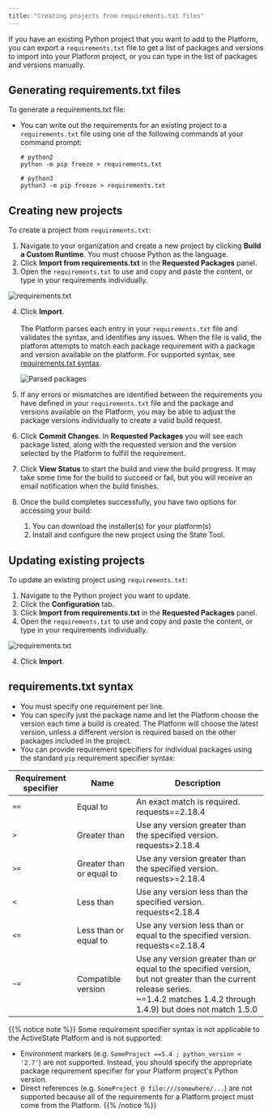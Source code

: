 ```yaml
---
title: "Creating projects from requirements.txt files"
---
```


If you have an existing Python project that you want to add to the Platform, you can export a `requirements.txt` file to get a list of packages and versions to import into your Platform project, or you can type in the list of packages and versions manually.

## Generating requirements.txt files

To generate a requirements.txt file:

* You can write out the requirements for an existing project to a `requirements.txt` file using one of the following commands at your command prompt:

    ```text
    # python2
    python -m pip freeze > requirements.txt

    # python3
    python3 -m pip freeze > requirements.txt
    ```

## Creating new projects

To create a project from `requirements.txt`:

1. Navigate to your organization and create a new project by clicking **Build a Custom Runtime**. You must choose Python as the language.
2. Click **Import from requirements.txt**  in the **Requested Packages** panel.
3. Open the `requirements.txt` to use and copy and paste the content, or type in your requirements individually.

![requirements.txt](images/requirements-txt.png "requirements.txt entries for import")

4. Click **Import**.
    <br><br>The Platform parses each entry in your `requirements.txt` file and validates the syntax, and identifies any issues. When the file is valid, the platform attempts to match each package requirement with a package and version available on the platform. For supported syntax, see [requirements.txt syntax](#requirements-txt-syntax).
    
   ![Parsed packages](images/parsed-packages.png)

5. If any errors or mismatches are identified between the requirements you have defined in your `requirements.txt` file and the package and versions available on the Platform, you may be able to adjust the package versions individually to create a valid build request.
6. Click **Commit Changes**.
    In **Requested Packages** you will see each package listed, along with the requested version and the version selected by the Platform to fulfill the requirement.

7. Click **View Status** to start the build and view the build progress. It may take some time for the build to succeed or fail, but you will receive an email notification when the build finishes.
8. Once the build completes successfully, you have two options for accessing your build:
    1. You can download the installer(s) for your platform(s)
    2. Install and configure the new project using the State Tool. 

## Updating existing projects

To update an existing project using `requirements.txt`:

1. Navigate to the Python project you want to update.
2. Click the **Configuration** tab.
2. Click **Import from requirements.txt**  in the **Requested Packages** panel.
3. Open the `requirements.txt` to use and copy and paste the content, or type in your requirements individually.

![requirements.txt](images/requirements-txt.png "requirements.txt entries for import")

4. Click **Import**.

## requirements.txt syntax

* You must specify one requirement per line.
* You can specify just the package name and let the Platform choose the version each time a build is created. The Platform will choose the latest version, unless a different version is required based on the other packages included in the project.
* You can provide requirement specifiers for individual packages using the standard `pip` requirement specifier syntax:

Requirement specifier | Name | Description 
|----|----|----|
`==` | Equal to | An exact match is required.<br>requests==2.18.4
`>` | Greater than | Use any version greater than the specified version.<br>requests>2.18.4
`>=` | Greater than or equal to | Use any version greater than the specified version.<br>requests>=2.18.4
`<` | Less than | Use any version less than the specified version.<br>requests<2.18.4
`<=` | Less than or equal to | Use any version less than or equal to the specified version.<br>requests<=2.18.4
`~=` | Compatible version | Use any version greater than or equal to the specified version, but not greater than the current release series.<br>~=1.4.2 matches 1.4.2 through 1.4.9) but does not match 1.5.0

{{% notice note %}}
Some requirement specifier syntax is not applicable to the ActiveState Platform and is not supported:

* Environment markers (e.g. `SomeProject ==5.4 ; python_version < '2.7'`) are not supported. Instead, you should specify the appropriate package requirement specifier for your Platform project's Python version.
* Direct references (e.g. `SomeProject @ file:///somewhere/...`) are not supported because all of the requirements for a Platform project must come from the Platform.
{{% /notice %}}

